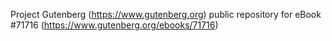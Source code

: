 Project Gutenberg (https://www.gutenberg.org) public repository
for eBook #71716 (https://www.gutenberg.org/ebooks/71716)
